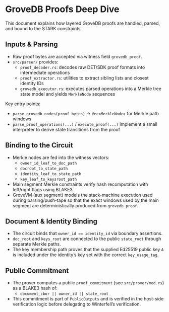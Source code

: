 # GroveDB Proofs Deep Dive

This document explains how layered GroveDB proofs are handled, parsed, and bound to the STARK constraints.

## Inputs & Parsing

- Raw proof bytes are accepted via witness field `grovedb_proof`.
- `src/parser/` provides:
  - `proof_decoder.rs`: decodes raw DET/SDK proof formats into intermediate operations
  - `proof_extractor.rs`: utilities to extract sibling lists and closest identity IDs
  - `grovedb_executor.rs`: executes parsed operations into a Merkle tree state model and yields `MerkleNode` sequences

Key entry points:
- `parse_grovedb_nodes(proof_bytes)` → `Vec<MerkleNode>` for Merkle path windows
- `parse_proof_operations(...)` / `execute_proof(...)` implement a small interpreter to derive state transitions from the proof

## Binding to the Circuit

- Merkle nodes are fed into the witness vectors:
  - `owner_id_leaf_to_doc_path`
  - `docroot_to_state_path`
  - `identity_leaf_to_state_path`
  - `key_leaf_to_keysroot_path`
- Main segment Merkle constraints verify hash recomputation with left/right flags using BLAKE3.
- GroveVM (aux segment) models the stack-machine execution used during parsing/push-tape so that the exact windows used by the main segment are deterministically produced from `grovedb_proof`.

## Document & Identity Binding

- The circuit binds that `owner_id == identity_id` via boundary assertions.
- `doc_root` and `keys_root` are connected to the public `state_root` through separate Merkle paths.
- The key membership path proves that the supplied Ed25519 public key `A` is included under the identity’s key set with the correct `key_usage_tag`.

## Public Commitment

- The prover computes a public `proof_commitment` (see `src/prover/mod.rs`) as a BLAKE3 hash of:
  - `document_cbor || owner_id || state_root`
- This commitment is part of `PublicOutputs` and is verified in the host-side verification logic before delegating to Winterfell’s verification.

